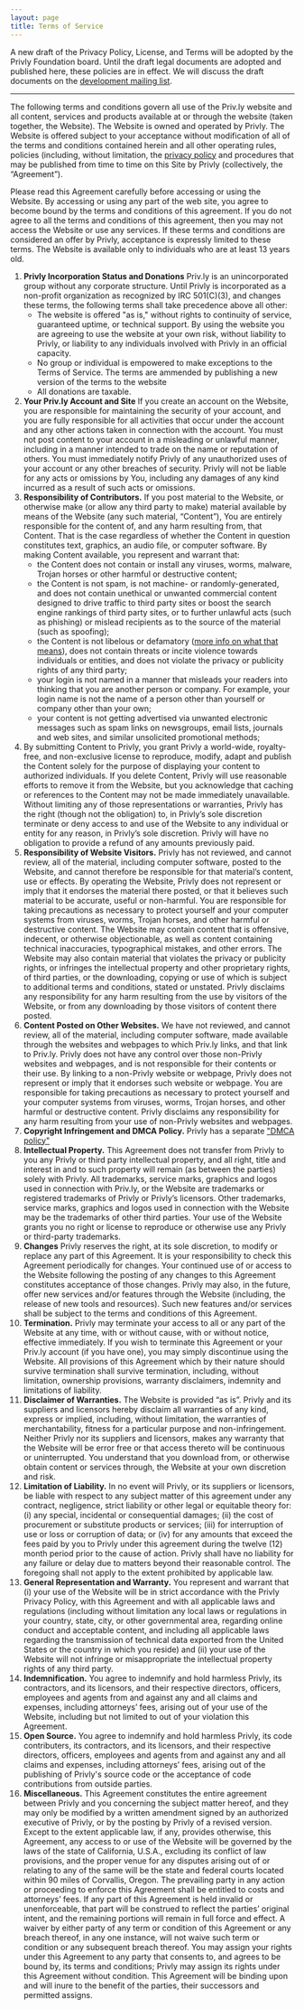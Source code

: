 ```yaml
---
layout: page
title: Terms of Service
---
```


A new draft of the Privacy Policy, License, and Terms will be adopted by the Privly Foundation board. Until the draft legal documents are adopted and published here, these policies are in effect. We will discuss the draft documents on the [development mailing list](http://groups.google.com/group/privly).

---

The following terms and conditions govern all use of the Priv.ly website and all content, services and products available at or through the website (taken together, the Website). The Website is owned and operated by Privly. The Website is offered subject to your acceptance without modification of all of the terms and conditions contained herein and all other operating rules, policies (including, without limitation, the [privacy policy](/pages/privacy.html) and procedures that may be published from time to time on this Site by Privly (collectively, the “Agreement”).

Please read this Agreement carefully before accessing or using the Website. By accessing or using any part of the web site, you agree to become bound by the terms and conditions of this agreement. If you do not agree to all the terms and conditions of this agreement, then you may not access the Website or use any services. If these terms and conditions are considered an offer by Privly, acceptance is expressly limited to these terms. The Website is available only to individuals who are at least 13 years old.

1. **Privly Incorporation Status and Donations** Priv.ly is an unincorporated group without any corporate structure. Until Privly is incorporated as a non-profit organization as recognized by IRC 501(C)(3), and changes these terms, the following terms shall take precedence above all other:
    - The website is offered "as is," without rights to continuity of service, guaranteed uptime, or technical support. By using the website you are agreeing to use the website at your own risk, without liability to Privly, or liability to any individuals involved with Privly in an official capacity.
    - No group or individual is empowered to make exceptions to the Terms of Service. The terms are ammended by publishing a new version of the terms to the website
    - All donations are taxable.
2. **Your Priv.ly Account and Site** If you create an account on the Website, you are responsible for maintaining the security of your account, and you are fully responsible for all activities that occur under the account and any other actions taken in connection with the account. You must not post content to your account in a misleading or unlawful manner, including in a manner intended to trade on the name or reputation of others. You must immediately notify Privly of any unauthorized uses of your account or any other breaches of security. Privly will not be liable for any acts or omissions by You, including any damages of any kind incurred as a result of such acts or omissions.
3. **Responsibility of Contributors.** If you post material to the Website, or otherwise make (or allow any third party to make) material available by means of the Website (any such material, “Content”), You are entirely responsible for the content of, and any harm resulting from, that Content. That is the case regardless of whether the Content in question constitutes text, graphics, an audio file, or computer software. By making Content available, you represent and warrant that:
    - the Content does not contain or install any viruses, worms, malware, Trojan horses or other harmful or destructive content;
    - the Content is not spam, is not machine- or randomly-generated, and does not contain unethical or unwanted commercial content designed to drive traffic to third party sites or boost the search engine rankings of third party sites, or to further unlawful acts (such as phishing) or mislead recipients as to the source of the material (such as spoofing);
    - the Content is not libelous or defamatory (<a href="https://www.eff.org/issues/bloggers/legal/liability/defamation">more info on what that means</a>), does not contain threats or incite violence towards individuals or entities, and does not violate the privacy or publicity rights of any third party;
    - your login is not named in a manner that misleads your readers into thinking that you are another person or company. For example, your login name is not the name of a person other than yourself or company other than your own;
    - your content is not getting advertised via unwanted electronic messages such as spam links on newsgroups, email lists, journals and web sites, and similar unsolicited promotional methods; 
3. By submitting Content to Privly, you grant Privly a world-wide, royalty-free, and non-exclusive license to reproduce, modify, adapt and publish the Content solely for the purpose of displaying your content to authorized individuals. If you delete Content, Privly will use reasonable efforts to remove it from the Website, but you acknowledge that caching or references to the Content may not be made immediately unavailable.
Without limiting any of those representations or warranties, Privly has the right (though not the obligation) to, in Privly’s sole discretion terminate or deny access to and use of the Website to any individual or entity for any reason, in Privly’s sole discretion. Privly will have no obligation to provide a refund of any amounts previously paid.
4. **Responsibility of Website Visitors.** Privly has not reviewed, and cannot review, all of the material, including computer software, posted to the Website, and cannot therefore be responsible for that material’s content, use or effects. By operating the Website, Privly does not represent or imply that it endorses the material there posted, or that it believes such material to be accurate, useful or non-harmful. You are responsible for taking precautions as necessary to protect yourself and your computer systems from viruses, worms, Trojan horses, and other harmful or destructive content. The Website may contain content that is offensive, indecent, or otherwise objectionable, as well as content containing technical inaccuracies, typographical mistakes, and other errors. The Website may also contain material that violates the privacy or publicity rights, or infringes the intellectual property and other proprietary rights, of third parties, or the downloading, copying or use of which is subject to additional terms and conditions, stated or unstated. Privly disclaims any responsibility for any harm resulting from the use by visitors of the Website, or from any downloading by those visitors of content there posted.
5. **Content Posted on Other Websites.**  We have not reviewed, and cannot review, all of the material, including computer software, made available through the websites and webpages to which Priv.ly links, and that link to Priv.ly. Privly does not have any control over those non-Privly websites and webpages, and is not responsible for their contents or their use. By linking to a non-Privly website or webpage, Privly does not represent or imply that it endorses such website or webpage. You are responsible for taking precautions as necessary to protect yourself and your computer systems from viruses, worms, Trojan horses, and other harmful or destructive content. Privly disclaims any responsibility for any harm resulting from your use of non-Privly websites and webpages.   
6. **Copyright Infringement and DMCA Policy.** Privly has a separate ["DMCA policy"](/pages/privacy) 
7. **Intellectual Property.** This Agreement does not transfer from Privly to you any Privly or third party intellectual property, and all right, title and interest in and to such property will remain (as between the parties) solely with Privly. All trademarks, service marks, graphics and logos used in connection with Priv.ly, or the Website are trademarks or registered trademarks of Privly or Privly’s licensors. Other trademarks, service marks, graphics and logos used in connection with the Website may be the trademarks of other third parties. Your use of the Website grants you no right or license to reproduce or otherwise use any Privly or third-party trademarks. 
8. **Changes** Privly reserves the right, at its sole discretion, to modify or replace any part of this Agreement. It is your responsibility to check this Agreement periodically for changes. Your continued use of or access to the Website following the posting of any changes to this Agreement constitutes acceptance of those changes. Privly may also, in the future, offer new services and/or features through the Website (including, the release of new tools and resources). Such new features and/or services shall be subject to the terms and conditions of this Agreement. 
9. **Termination.** Privly may terminate your access to all or any part of the Website at any time, with or without cause, with or without notice, effective immediately. If you wish to terminate this Agreement or your Priv.ly account (if you have one), you may simply discontinue using the Website. All provisions of this Agreement which by their nature should survive termination shall survive termination, including, without limitation, ownership provisions, warranty disclaimers, indemnity and limitations of liability.    
10. **Disclaimer of Warranties.** The Website is provided “as is”. Privly and its suppliers and licensors hereby disclaim all warranties of any kind, express or implied, including, without limitation, the warranties of merchantability, fitness for a particular purpose and non-infringement. Neither Privly nor its suppliers and licensors, makes any warranty that the Website will be error free or that access thereto will be continuous or uninterrupted. You understand that you download from, or otherwise obtain content or services through, the Website at your own discretion and risk. 
11. **Limitation of Liability.** In no event will Privly, or its suppliers or licensors, be liable with respect to any subject matter of this agreement under any contract, negligence, strict liability or other legal or equitable theory for: (i) any special, incidental or consequential damages; (ii) the cost of procurement or substitute products or services; (iii) for interruption of use or loss or corruption of data; or (iv) for any amounts that exceed the fees paid by you to Privly under this agreement during the twelve (12) month period prior to the cause of action. Privly shall have no liability for any failure or delay due to matters beyond their reasonable control. The foregoing shall not apply to the extent prohibited by applicable law.    
12. **General Representation and Warranty.** You represent and warrant that (i) your use of the Website will be in strict accordance with the Privly Privacy Policy, with this Agreement and with all applicable laws and regulations (including without limitation any local laws or regulations in your country, state, city, or other governmental area, regarding online conduct and acceptable content, and including all applicable laws regarding the transmission of technical data exported from the United States or the country in which you reside) and (ii) your use of the Website will not infringe or misappropriate the intellectual property rights of any third party.
13. **Indemnification.** You agree to indemnify and hold harmless Privly, its contractors, and its licensors, and their respective directors, officers, employees and agents from and against any and all claims and expenses, including attorneys’ fees, arising out of your use of the Website, including but not limited to out of your violation this Agreement. 
14. **Open Source.** You agree to indemnify and hold harmless Privly, its code contributers, its contractors, and its licensors, and their respective directors, officers, employees and agents from and against any and all claims and expenses, including attorneys’ fees, arising out of the publishing of Privly's source code or the acceptance of code contributions from outside parties.    
15. **Miscellaneous.** This Agreement constitutes the entire agreement between Privly and you concerning the subject matter hereof, and they may only be modified by a written amendment signed by an authorized executive of Privly, or by the posting by Privly of a revised version. Except to the extent applicable law, if any, provides otherwise, this Agreement, any access to or use of the Website will be governed by the laws of the state of California, U.S.A., excluding its conflict of law provisions, and the proper venue for any disputes arising out of or relating to any of the same will be the state and federal courts located within 90 miles of Corvallis, Oregon. The prevailing party in any action or proceeding to enforce this Agreement shall be entitled to costs and attorneys’ fees. If any part of this Agreement is held invalid or unenforceable, that part will be construed to reflect the parties’ original intent, and the remaining portions will remain in full force and effect. A waiver by either party of any term or condition of this Agreement or any breach thereof, in any one instance, will not waive such term or condition or any subsequent breach thereof. You may assign your rights under this Agreement to any party that consents to, and agrees to be bound by, its terms and conditions; Privly may assign its rights under this Agreement without condition. This Agreement will be binding upon and will inure to the benefit of the parties, their successors and permitted assigns.


